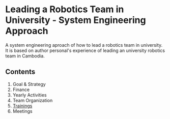 # Leading a Robotics Team in University - System Engineering Approach
A system engineering aproach of how to lead a robotics team in university. 
It is based on author personal's experience of leading an university robotics team in Cambodia.


## Contents
1. Goal & Strategy
2. Finance
3. Yearly Activities
4. Team Organization
5. [Trainings](https://github.com/MorokotSakal/robotics-se/tree/main/Trainings)
6. Meetings

